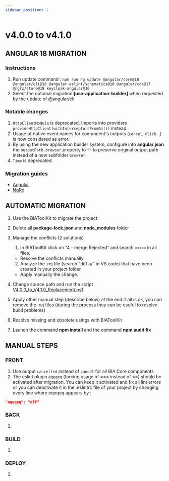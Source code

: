 ```yaml
---
sidebar_position: 1
---
```

# v4.0.0 to v4.1.0

## ANGULAR 18 MIGRATION
### Instructions
1. Run update command : `npm run ng update @angular/core@18 @angular/cli@18 @angular-eslint/schematics@18 @angular/cdk@17 @ngrx/store@18 keycloak-angular@16`
2. Select the optional migration **[use-application-builder]** when requested by the update of @angular/cli

### Notable changes
1. `HttpClientModule` is deprecated. Imports into providers `provideHttpClient(withInterceptorsFromDi())` instead.
2. Usage of native event names for component's outputs (`cancel`, `click`...) is now considered as error.
3. By using the new application builder system, configure into **angular.json** the `outputPath.browser` property to `""` to preserve original output path instead of a new subfolder `browser`.
4. `Time` is deprecated.

### Migration guides
- [Angular](https://angular.dev/update-guide?v=17.0-18.0&l=3)
- [NgRx](https://ngrx.io/guide/migration/v18)


## AUTOMATIC MIGRATION
 
1. Use the BIAToolKit to migrate the project
2. Delete all **package-lock.json** and **node_modules** folder

3. Manage the conflicts (2 solutions)
   1. In BIAToolKit click on "4 - merge Rejected" and search `<<<<<` in all files.  
    * Resolve the conflicts manually.
   2. Analyze the .rej file (search "diff a/" in VS code) that have been created in your project folder
     * Apply manually the change.

4. Change source path and run the script [V4.0.0_to_V4.1.0_Replacement.ps1](./Scripts/V4.0.0_to_V4.1.0_Replacement.ps1)

5. Apply other manual step (describe below) at the end if all is ok, you can remove the .rej files (during the process they can be useful to resolve build problems)

6. Resolve missing and obsolete usings with BIAToolKit

7. Launch the command **npm install** and the command **npm audit fix**

## MANUAL STEPS
### FRONT
1. Use output `cancelled` instead of `cancel` for all BIA Core components
2. The eslint plugin `eqeqeq` (forcing usage of === instead of ==) should be activated after migration. You can keep it activated and fix all lint errors or you can deactivate it in the .eslintrc file of your project by changing every line where eqeqeq appears by :
```json
"eqeqeq": "off"
```

### BACK
1. 

### BUILD
1. 

### DEPLOY
1. 